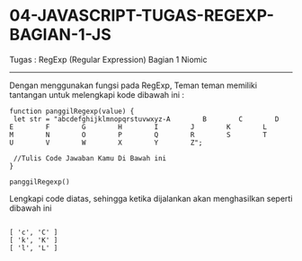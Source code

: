 # 04-JAVASCRIPT-TUGAS-REGEXP-BAGIAN-1-JS
Tugas : RegExp (Regular Expression) Bagian 1 Niomic
<hr>
Dengan menggunakan fungsi pada RegExp, Teman teman memiliki tantangan untuk melengkapi kode dibawah ini :<br>

```
function panggilRegexp(value) {
 let str = "abcdefghijklmnopqrstuvwxyz-A        B        C        D        E        F        G        H        I        J        K        L        M        N        O        P        Q        R        S        T        U        V        W        X        Y        Z";

 //Tulis Code Jawaban Kamu Di Bawah ini
}

panggilRegexp()
```


Lengkapi code diatas, sehingga ketika dijalankan akan menghasilkan seperti dibawah ini <br>
```

[ 'c', 'C' ]
[ 'k', 'K' ]
[ 'l', 'L' ]

```
